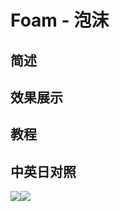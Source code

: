 # Foam - 泡沫

## 简述

## 效果展示

## 教程

## 中英日对照

![](https://mir.yuelili.com/wp-content/uploads/user/AE/effects/AE-Effects-Simulation-Foam.png)![](https://mir.yuelili.com/wp-content/uploads/user/AE/effects/AE-Effects-Simulation-Foam_cn.png)
